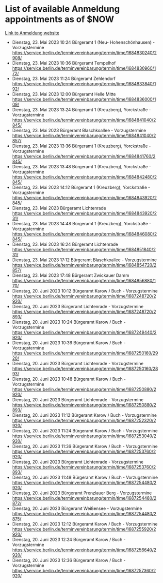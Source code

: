 # List of available Anmeldung appointments as of $NOW
[Link to Anmeldung website](https://service.berlin.de/terminvereinbarung/termin/tag.php?termin=1&anliegen[]=120686&dienstleisterlist=122210,122217,327316,122219,327312,122227,327314,122231,327346,122243,327348,122254,122252,329742,122260,329745,122262,329748,122271,327278,122273,327274,122277,327276,330436,122280,327294,122282,327290,122284,327292,122291,327270,122285,327266,122286,327264,122296,327268,150230,329760,122297,327286,122294,327284,122312,329763,122314,329775,122304,327330,122311,327334,122309,327332,317869,122281,327352,122279,329772,122283,122276,327324,122274,327326,122267,329766,122246,327318,122251,327320,122257,327322,122208,327298,122226,327300&herkunft=http%3A%2F%2Fservice.berlin.de%2Fdienstleistung%2F120686%2F)
- Dienstag, 23. Mai 2023 10:24 Bürgeramt 1 (Neu- Hohenschönhausen) - Vorzugstermine https://service.berlin.de/terminvereinbarung/termin/time/1684830240/2908/
- Dienstag, 23. Mai 2023 10:36 Bürgeramt Tempelhof https://service.berlin.de/terminvereinbarung/termin/time/1684830960/172/
- Dienstag, 23. Mai 2023 11:24 Bürgeramt Zehlendorf https://service.berlin.de/terminvereinbarung/termin/time/1684833840/192/
- Dienstag, 23. Mai 2023 12:00 Bürgeramt Helle Mitte https://service.berlin.de/terminvereinbarung/termin/time/1684836000/109/
- Dienstag, 23. Mai 2023 13:24 Bürgeramt 1 (Kreuzberg), Yorckstraße - Vorzugstermine https://service.berlin.de/terminvereinbarung/termin/time/1684841040/2845/
- Dienstag, 23. Mai 2023  Bürgeramt Blaschkoallee - Vorzugstermine https://service.berlin.de/terminvereinbarung/termin/time/1684841040/2857/
- Dienstag, 23. Mai 2023 13:36 Bürgeramt 1 (Kreuzberg), Yorckstraße - Vorzugstermine https://service.berlin.de/terminvereinbarung/termin/time/1684841760/2845/
- Dienstag, 23. Mai 2023 13:48 Bürgeramt 1 (Kreuzberg), Yorckstraße - Vorzugstermine https://service.berlin.de/terminvereinbarung/termin/time/1684842480/2845/
- Dienstag, 23. Mai 2023 14:12 Bürgeramt 1 (Kreuzberg), Yorckstraße - Vorzugstermine https://service.berlin.de/terminvereinbarung/termin/time/1684843920/2845/
- Dienstag, 23. Mai 2023  Bürgeramt Lichtenrade https://service.berlin.de/terminvereinbarung/termin/time/1684843920/231/
- Dienstag, 23. Mai 2023 14:48 Bürgeramt 1 (Kreuzberg), Yorckstraße - Vorzugstermine https://service.berlin.de/terminvereinbarung/termin/time/1684846080/2845/
- Dienstag, 23. Mai 2023 16:24 Bürgeramt Lichtenrade https://service.berlin.de/terminvereinbarung/termin/time/1684851840/231/
- Dienstag, 23. Mai 2023 17:12 Bürgeramt Blaschkoallee - Vorzugstermine https://service.berlin.de/terminvereinbarung/termin/time/1684854720/2857/
- Dienstag, 23. Mai 2023 17:48 Bürgeramt Zwickauer Damm https://service.berlin.de/terminvereinbarung/termin/time/1684856880/170/
- Dienstag, 20. Juni 2023 10:12 Bürgeramt Karow / Buch - Vorzugstermine https://service.berlin.de/terminvereinbarung/termin/time/1687248720/2920/
- Dienstag, 20. Juni 2023  Bürgeramt Lichtenrade - Vorzugstermine https://service.berlin.de/terminvereinbarung/termin/time/1687248720/2893/
- Dienstag, 20. Juni 2023 10:24 Bürgeramt Karow / Buch - Vorzugstermine https://service.berlin.de/terminvereinbarung/termin/time/1687249440/2920/
- Dienstag, 20. Juni 2023 10:36 Bürgeramt Karow / Buch - Vorzugstermine https://service.berlin.de/terminvereinbarung/termin/time/1687250160/2920/
- Dienstag, 20. Juni 2023  Bürgeramt Lichtenrade - Vorzugstermine https://service.berlin.de/terminvereinbarung/termin/time/1687250160/2893/
- Dienstag, 20. Juni 2023 10:48 Bürgeramt Karow / Buch - Vorzugstermine https://service.berlin.de/terminvereinbarung/termin/time/1687250880/2920/
- Dienstag, 20. Juni 2023  Bürgeramt Lichtenrade - Vorzugstermine https://service.berlin.de/terminvereinbarung/termin/time/1687250880/2893/
- Dienstag, 20. Juni 2023 11:12 Bürgeramt Karow / Buch - Vorzugstermine https://service.berlin.de/terminvereinbarung/termin/time/1687252320/2920/
- Dienstag, 20. Juni 2023 11:24 Bürgeramt Karow / Buch - Vorzugstermine https://service.berlin.de/terminvereinbarung/termin/time/1687253040/2920/
- Dienstag, 20. Juni 2023 11:36 Bürgeramt Karow / Buch - Vorzugstermine https://service.berlin.de/terminvereinbarung/termin/time/1687253760/2920/
- Dienstag, 20. Juni 2023  Bürgeramt Lichtenrade - Vorzugstermine https://service.berlin.de/terminvereinbarung/termin/time/1687253760/2893/
- Dienstag, 20. Juni 2023 11:48 Bürgeramt Karow / Buch - Vorzugstermine https://service.berlin.de/terminvereinbarung/termin/time/1687254480/2920/
- Dienstag, 20. Juni 2023  Bürgeramt Prenzlauer Berg - Vorzugstermine https://service.berlin.de/terminvereinbarung/termin/time/1687254480/2872/
- Dienstag, 20. Juni 2023  Bürgeramt Weißensee - Vorzugstermine https://service.berlin.de/terminvereinbarung/termin/time/1687254480/2875/
- Dienstag, 20. Juni 2023 12:12 Bürgeramt Karow / Buch - Vorzugstermine https://service.berlin.de/terminvereinbarung/termin/time/1687255920/2920/
- Dienstag, 20. Juni 2023 12:24 Bürgeramt Karow / Buch - Vorzugstermine https://service.berlin.de/terminvereinbarung/termin/time/1687256640/2920/
- Dienstag, 20. Juni 2023 12:36 Bürgeramt Karow / Buch - Vorzugstermine https://service.berlin.de/terminvereinbarung/termin/time/1687257360/2920/
